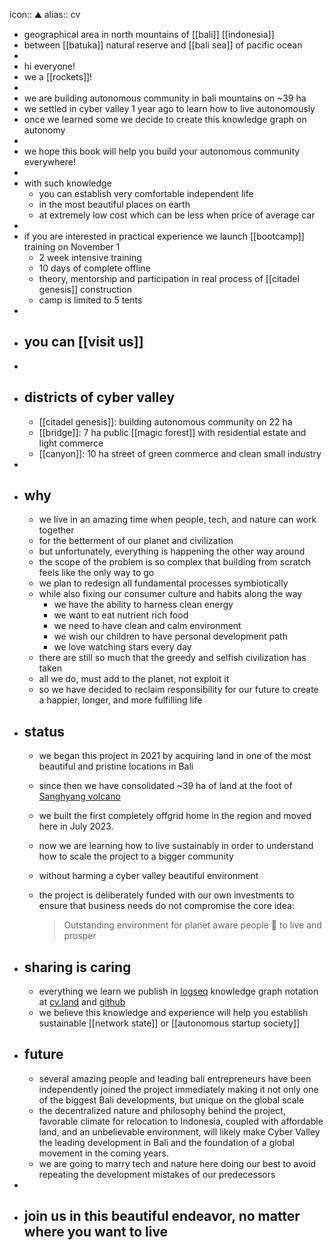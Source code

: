 icon:: ⛰
alias:: cv

- geographical area in north mountains of [[bali]] [[indonesia]]
- between [[batuka]] natural reserve and [[bali sea]] of pacific ocean
-
- hi everyone!
- we a [[rockets]]!
-
- we are building autonomous community in bali mountains on ~39 ha
- we settled in cyber valley 1 year ago to learn how to live autonomously
- once we learned some we decide to create this knowledge graph on autonomy
-
- we hope this book will help you build your autonomous community everywhere!
-
- with such knowledge
	- you can establish very comfortable independent life
	- in the most beautiful places on earth
	- at extremely low cost which can be less when price of average car
-
- if you are interested in practical experience we launch [[bootcamp]] training on November 1
	- 2 week intensive training
	- 10 days of complete offline
	- theory, mentorship and participation in real process of [[citadel genesis]] construction
	- camp is limited to 5 tents
-
- ## you can [[visit us]]
-
- ## districts of cyber valley
	- [[citadel genesis]]:  building autonomous community on 22 ha
	- [[bridge]]:  7 ha public [[magic forest]] with residential estate and light commerce
	- [[canyon]]: 10 ha street of green commerce and clean small industry
-
- ## why
	- we live in an amazing time when people, tech, and nature can work together
	- for the betterment of our planet and civilization
	- but unfortunately, everything is happening the other way around
	- the scope of the problem is so complex that building from scratch feels like the only way to go
	- we plan to redesign all fundamental processes symbiotically
	- while also fixing our consumer culture and habits along the way
		- we have the ability to harness clean energy
		- we want to eat nutrient rich food
		- we need to have clean and calm environment
		- we wish our children to have personal development path
		- we love watching stars every day
	- there are still so much that the greedy and selfish civilization has taken
	- all we do, must add to the planet, not exploit it
	- so we have decided to reclaim responsibility for our future to create a happier, longer, and more fulfilling life
- ## status
	- we began this project in 2021 by acquiring land in one of the most beautiful and pristine locations in Bali
	- since then we have consolidated ~39 ha of land at the foot of [Sanghyang volcano](https://maps.app.goo.gl/CdD8vRYHrWkpTGYj6)
	- we built the first completely offgrid home in the region and moved here in July 2023.
	- now we are learning how to live sustainably in order to understand how to scale the project to a bigger community
	- without harming a cyber valley beautiful environment
	- the project is deliberately funded with our own investments to ensure that business needs do not compromise the core idea:
	  
	  > Outstanding environment for planet aware people 🖖 to live and prosper
- ## sharing is caring
	- everything we learn we publish in [logseq](https://logseq.com/) knowledge graph notation at [cv.land](https://cv.land) and [github](https://github.com/cyber-valley)
	- we believe this knowledge and experience will help you establish sustainable [[network state]] or [[autonomous startup society]]
- ## future
	- several amazing people and leading bali entrepreneurs have been independently joined the project immediately making it not only one of the biggest Bali developments, but unique on the global scale
	- the decentralized nature and philosophy behind the project, favorable climate for relocation to Indonesia, coupled with affordable land, and an unbelievable environment, will likely make Cyber Valley the leading development in Bali and the foundation of a global movement in the coming years.
	- we are going to marry tech and nature here doing our best to avoid repeating the development mistakes of our predecessors
-
- ## join us in this beautiful endeavor, no matter where you want to live